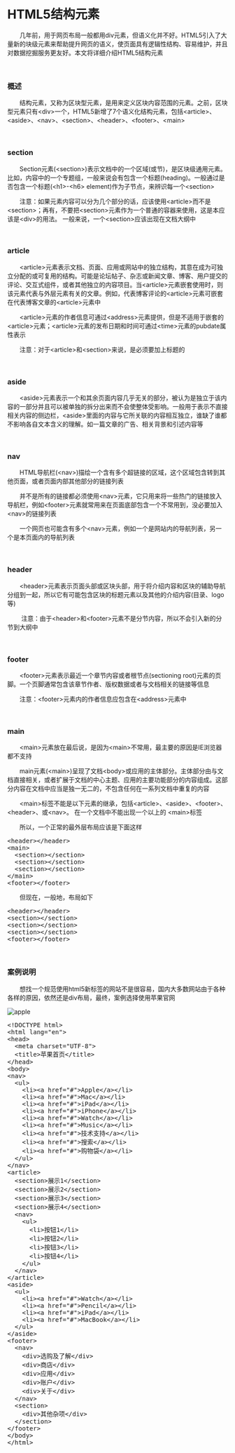 # HTML5结构元素

&emsp;&emsp;几年前，用于网页布局一般都用div元素，但语义化并不好。HTML5引入了大量新的块级元素来帮助提升网页的语义，使页面具有逻辑性结构、容易维护，并且对数据挖掘服务更友好。本文将详细介绍HTML5结构元素

&nbsp;

### 概述

&emsp;&emsp;结构元素，又称为区块型元素，是用来定义区块内容范围的元素。之前，区块型元素只有&lt;div&gt;一个，HTML5新增了7个语义化结构元素，包括&lt;article&gt;、&lt;aside&gt;、&lt;nav&gt;、&lt;section&gt;、&lt;header&gt;、&lt;footer&gt;、&lt;main&gt;

&nbsp;

### section

&emsp;&emsp;Section元素(&lt;section&gt;)表示文档中的一个区域(或节)，是区块级通用元素。比如，内容中的一个专题组，一般来说会有包含一个标题(heading)。一般通过是否包含一个标题(&lt;h1&gt;-&lt;h6&gt; element)作为子节点，来辨识每一个&lt;section&gt;

&emsp;&emsp;注意：如果元素内容可以分为几个部分的话，应该使用&lt;article&gt;而不是&lt;section&gt;；再有，不要把&lt;section&gt;元素作为一个普通的容器来使用，这是本应该是&lt;div&gt;的用法。 一般来说，一个&lt;section&gt;应该出现在文档大纲中

&nbsp;

### article

&emsp;&emsp;&lt;article&gt;元素表示文档、页面、应用或网站中的独立结构，其意在成为可独立分配的或可复用的结构。可能是论坛帖子、杂志或新闻文章、博客、用户提交的评论、交互式组件，或者其他独立的内容项目。当&lt;article&gt;元素嵌套使用时，则该元素代表与外层元素有关的文章。例如，代表博客评论的&lt;article&gt;元素可嵌套在代表博客文章的&lt;article&gt;元素中

&emsp;&emsp;&lt;article&gt;元素的作者信息可通过&lt;address&gt;元素提供，但是不适用于嵌套的&lt;article&gt;元素；&lt;article&gt;元素的发布日期和时间可通过&lt;time&gt;元素的pubdate属性表示

&emsp;&emsp;注意：对于&lt;article&gt;和&lt;section&gt;来说，是必须要加上标题的

&nbsp;

### aside

&emsp;&emsp;&lt;aside&gt;元素表示一个和其余页面内容几乎无关的部分，被认为是独立于该内容的一部分并且可以被单独的拆分出来而不会使整体受影响。一般用于表示不直接相关内容的侧边栏，&lt;aside&gt;里面的内容与它所关联的内容相互独立，谁缺了谁都不影响各自文本含义的理解。如一篇文章的广告、相关背景和引述内容等

&nbsp;

### nav

&emsp;&emsp;HTML导航栏(&lt;nav&gt;)描绘一个含有多个超链接的区域，这个区域包含转到其他页面，或者页面内部其他部分的链接列表

&emsp;&emsp;并不是所有的链接都必须使用&lt;nav&gt;元素，它只用来将一些热门的链接放入导航栏，例如&lt;footer&gt;元素就常用来在页面底部包含一个不常用到，没必要加入&lt;nav&gt;的链接列表

&emsp;&emsp;一个网页也可能含有多个&lt;nav&gt;元素，例如一个是网站内的导航列表，另一个是本页面内的导航列表

&nbsp;

### header

&emsp;&emsp;&lt;header&gt;元素表示页面头部或区块头部，用于将介绍内容和区块的辅助导航分组到一起，所以它有可能包含区块的标题元素以及其他的介绍内容(目录、logo等)

&emsp;&emsp;&nbsp;注意：由于&lt;header&gt;和&lt;footer&gt;元素不是分节内容，所以不会引入新的分节到大纲中

&nbsp;

### footer

&emsp;&emsp;&lt;footer&gt;元素表示最近一个章节内容或者根节点(sectioning root)元素的页脚。一个页脚通常包含该章节作者、版权数据或者与文档相关的链接等信息

&emsp;&emsp;注意：&lt;footer&gt;元素内的作者信息应包含在&lt;address&gt;元素中

&nbsp;

### main

&emsp;&emsp;&lt;main&gt;元素放在最后说，是因为&lt;main&gt;不常用，最主要的原因是IE浏览器都不支持

&emsp;&emsp;main元素(&lt;main&gt;)呈现了文档&lt;body&gt;或应用的主体部分。主体部分由与文档直接相关，或者扩展于文档的中心主题、应用的主要功能部分的内容组成。这部分内容在文档中应当是独一无二的，不包含任何在一系列文档中重复的内容

&emsp;&emsp;&lt;main&gt;标签不能是以下元素的继承，包括&lt;article&gt;、&lt;aside&gt;、&lt;footer&gt;、&lt;header&gt;、或&lt;nav&gt;。 在一个文档中不能出现一个以上的 &lt;main&gt;标签

&emsp;&emsp;所以，一个正常的最外层布局应该是下面这样

<div>
<pre>&lt;header&gt;&lt;/header&gt;
&lt;main&gt;
  &lt;section&gt;&lt;/section&gt;
  &lt;section&gt;&lt;/section&gt;
  &lt;section&gt;&lt;/section&gt;
&lt;/main&gt;
&lt;footer&gt;&lt;/footer&gt;</pre>
</div>

&emsp;&emsp;但现在，一般地，布局如下&nbsp;

<div>
<pre>&lt;header&gt;&lt;/header&gt;
&lt;section&gt;&lt;/section&gt;
&lt;section&gt;&lt;/section&gt;
&lt;section&gt;&lt;/section&gt;
&lt;footer&gt;&lt;/footer&gt;</pre>
</div>

&nbsp;

### 案例说明

&emsp;&emsp;想找一个规范使用html5新标签的网站不是很容易，国内大多数网站由于各种各样的原因，依然还是div布局，最终，案例选择使用苹果官网

![apple](https://pic.xiaohuochai.site/blog/HTML_structure_eleStruc.jpg)

<div>
<pre>&lt;!DOCTYPE html&gt;
&lt;html lang="en"&gt;
&lt;head&gt;
  &lt;meta charset="UTF-8"&gt;
  &lt;title&gt;苹果首页&lt;/title&gt;
&lt;/head&gt;
&lt;body&gt;
&lt;nav&gt;
  &lt;ul&gt;
    &lt;li&gt;&lt;a href="#"&gt;Apple&lt;/a&gt;&lt;/li&gt;
    &lt;li&gt;&lt;a href="#"&gt;Mac&lt;/a&gt;&lt;/li&gt;
    &lt;li&gt;&lt;a href="#"&gt;iPad&lt;/a&gt;&lt;/li&gt;
    &lt;li&gt;&lt;a href="#"&gt;iPhone&lt;/a&gt;&lt;/li&gt; 
    &lt;li&gt;&lt;a href="#"&gt;Watch&lt;/a&gt;&lt;/li&gt; 
    &lt;li&gt;&lt;a href="#"&gt;Music&lt;/a&gt;&lt;/li&gt; 
    &lt;li&gt;&lt;a href="#"&gt;技术支持&lt;/a&gt;&lt;/li&gt; 
    &lt;li&gt;&lt;a href="#"&gt;搜索&lt;/a&gt;&lt;/li&gt; 
    &lt;li&gt;&lt;a href="#"&gt;购物袋&lt;/a&gt;&lt;/li&gt;           
  &lt;/ul&gt;
&lt;/nav&gt;
&lt;article&gt;
  &lt;section&gt;展示1&lt;/section&gt;
  &lt;section&gt;展示2&lt;/section&gt;
  &lt;section&gt;展示3&lt;/section&gt;
  &lt;section&gt;展示4&lt;/section&gt;
  &lt;nav&gt;
    &lt;ul&gt;
      &lt;li&gt;按钮1&lt;/li&gt;
      &lt;li&gt;按钮2&lt;/li&gt;
      &lt;li&gt;按钮3&lt;/li&gt;
      &lt;li&gt;按钮4&lt;/li&gt;
    &lt;/ul&gt;
  &lt;/nav&gt;
&lt;/article&gt;
&lt;aside&gt;
  &lt;ul&gt;
    &lt;li&gt;&lt;a href="#"&gt;Watch&lt;/a&gt;&lt;/li&gt;
    &lt;li&gt;&lt;a href="#"&gt;Pencil&lt;/a&gt;&lt;/li&gt;
    &lt;li&gt;&lt;a href="#"&gt;iPad&lt;/a&gt;&lt;/li&gt;
    &lt;li&gt;&lt;a href="#"&gt;MacBook&lt;/a&gt;&lt;/li&gt;
  &lt;/ul&gt;
&lt;/aside&gt;
&lt;footer&gt;
  &lt;nav&gt;
    &lt;div&gt;选购及了解&lt;/div&gt;
    &lt;div&gt;商店&lt;/div&gt;
    &lt;div&gt;应用&lt;/div&gt;
    &lt;div&gt;账户&lt;/div&gt;
    &lt;div&gt;关于&lt;/div&gt;
  &lt;/nav&gt;
  &lt;section&gt;
    &lt;div&gt;其他杂项&lt;/div&gt;
  &lt;/section&gt;
&lt;/footer&gt;
&lt;/body&gt;
&lt;/html&gt;</pre>
</div>
